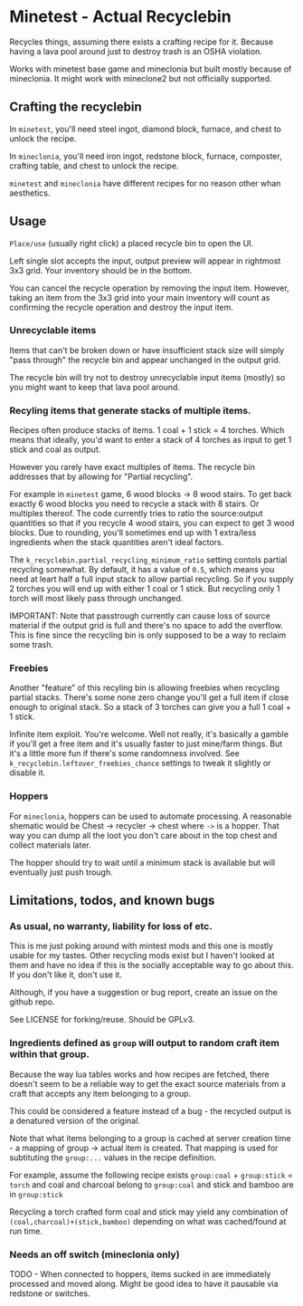 # Minetest - Actual Recyclebin

Recycles things, assuming there exists a crafting recipe for it. Because having a lava pool around just to destroy trash is an OSHA violation.

Works with minetest base game and mineclonia but built mostly because of mineclonia. It might work with mineclone2 but not officially supported.

## Crafting the recyclebin

In `minetest`, you'll need steel ingot, diamond block, furnace, and chest to unlock the recipe.

In `mineclonia`, you'll need iron ingot, redstone block, furnace, composter, crafting table, and chest to unlock the recipe.

`minetest` and `mineclonia` have different recipes for no reason other whan aesthetics.

## Usage

`Place/use` (usually right click) a placed recycle bin to open the UI.

Left single slot accepts the input, output preview will appear in rightmost 3x3 grid. Your inventory should be in the bottom.

You can  cancel the recycle operation by removing the input item. However,  taking an item from the 3x3 grid into your main inventory will count as confirming the recycle operation and destroy the input item.

### Unrecyclable items

Items that can't be broken down or have insufficient stack size will simply "pass through" the recycle bin and appear unchanged in the output grid.

The recycle bin will try not to destroy unrecyclable input items (mostly) so you might want to keep that lava pool around.

### Recyling items that generate stacks of multiple items.

Recipes often produce stacks of items. 1 coal + 1 stick  = 4 torches. Which means that ideally, you'd want to enter a stack of 4 torches as input to get 1 stick and coal as output.

However you rarely have exact multiples of items. The recycle bin addresses that by allowing for "Partial recycling".

For example in `minetest` game, 6 wood blocks -> 8 wood stairs. To get back exactly 6 wood blocks you need to recycle a stack with 8 stairs. Or multiples thereof. The code currently tries to ratio the source:output quantities so that if you recycle 4 wood stairs, you can expect to get 3 wood blocks. Due to rounding, you'll sometimes end up with 1 extra/less ingredients when the stack quantities aren't ideal factors.

The `k_recyclebin.partial_recycling_minimum_ratio` setting contols partial recycling somewhat. By default, it has a value of `0.5`, which means you need at leart half a full input stack to allow partial recycling. So if you supply 2 torches you will end up with either 1 coal or 1 stick. But recycling only 1 torch will most likely pass through unchanged.

IMPORTANT: Note that passtrough currently can cause loss of source material if the output grid is full and there's no space to add the overflow. This is fine since the recycling bin is only supposed to be a way to reclaim some trash.

### Freebies

Another "feature" of this recyling bin is allowing freebies when recycling partial stacks.  There's some none zero change you'll get a full item if close enough to original stack. So a stack of 3 torches can give you a full 1 coal + 1 stick.

Infinite item exploit. You're welcome. Well not really, it's basically a gamble if you'll get a free item and it's usually faster to just mine/farm things. But it's a little more fun if there's some randomness involved. See `k_recyclebin.leftover_freebies_chance` settings to tweak it slightly or disable it.

### Hoppers

For `mineclonia`, hoppers can be used to automate processing. A reasonable shematic would be Chest -> recycler -> chest where `->` is a hopper. That way you can dump all the loot you don't care about in the top chest and collect materials later.

The hopper should try to wait until a minimum stack is available but will eventually just push trough.

## Limitations, todos, and known bugs

### As usual, no warranty, liability for loss of etc.

This is me just poking around with mintest mods and this one is mostly usable for my tastes.
Other recycling mods exist but I haven't looked at them and have no idea if this is the socially acceptable way to go about this.
If you don't like it, don't use it.

Although, if you have a suggestion or bug report, create an issue on the github repo.

See LICENSE for forking/reuse. Should be GPLv3.

### Ingredients defined as `group` will output to random craft item within that group.

Because the way lua tables works and how recipes are fetched, there doesn't seem to be a reliable way
to get the exact source materials from a craft that accepts any item belonging to a group.

This could be considered a feature instead of a bug - the recycled output is a denatured version of the original.

Note that what items belonging to a group is cached at server creation time - a mapping of group -> actual item is created.
That mapping is used for subtituting the `group:...` values in the recipe definition.

For example, assume the following recipe exists `group:coal` + `group:stick` = `torch` and coal and charcoal belong to `group:coal` and stick and bamboo are in `group:stick`

Recycling a torch crafted form coal and stick may yield any combination of `(coal,charcoal)+(stick,bamboo)` depending on what was cached/found at run time. 

### Needs an off switch (mineclonia only)

TODO - When connected to hoppers, items sucked in are immediately processed and moved along. Might be good idea to have it pausable via redstone or switches.
